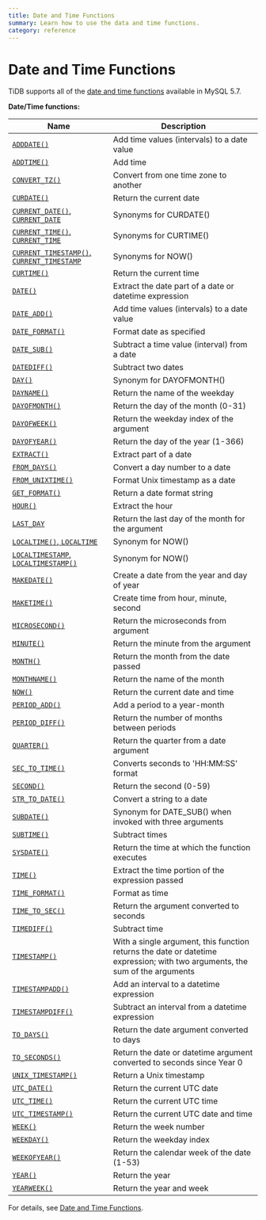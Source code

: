 ```yaml
---
title: Date and Time Functions
summary: Learn how to use the data and time functions.
category: reference
---
```


# Date and Time Functions

TiDB supports all of the [date and time functions](https://dev.mysql.com/doc/refman/5.7/en/numeric-functions.html) available in MySQL 5.7.

**Date/Time functions:**

| Name                                     | Description                              |
| ---------------------------------------- | ---------------------------------------- |
| [`ADDDATE()`](https://dev.mysql.com/doc/refman/5.7/en/date-and-time-functions.html#function_adddate) | Add time values (intervals) to a date value |
| [`ADDTIME()`](https://dev.mysql.com/doc/refman/5.7/en/date-and-time-functions.html#function_addtime) | Add time                                 |
| [`CONVERT_TZ()`](https://dev.mysql.com/doc/refman/5.7/en/date-and-time-functions.html#function_convert-tz) | Convert from one time zone to another    |
| [`CURDATE()`](https://dev.mysql.com/doc/refman/5.7/en/date-and-time-functions.html#function_curdate) | Return the current date                  |
| [`CURRENT_DATE()`, `CURRENT_DATE`](https://dev.mysql.com/doc/refman/5.7/en/date-and-time-functions.html#function_current-date) | Synonyms for CURDATE()                   |
| [`CURRENT_TIME()`, `CURRENT_TIME`](https://dev.mysql.com/doc/refman/5.7/en/date-and-time-functions.html#function_current-time) | Synonyms for CURTIME()                   |
| [`CURRENT_TIMESTAMP()`, `CURRENT_TIMESTAMP`](https://dev.mysql.com/doc/refman/5.7/en/date-and-time-functions.html#function_current-timestamp) | Synonyms for NOW()                       |
| [`CURTIME()`](https://dev.mysql.com/doc/refman/5.7/en/date-and-time-functions.html#function_curtime) | Return the current time                  |
| [`DATE()`](https://dev.mysql.com/doc/refman/5.7/en/date-and-time-functions.html#function_date) | Extract the date part of a date or datetime expression |
| [`DATE_ADD()`](https://dev.mysql.com/doc/refman/5.7/en/date-and-time-functions.html#function_date-add) | Add time values (intervals) to a date value |
| [`DATE_FORMAT()`](https://dev.mysql.com/doc/refman/5.7/en/date-and-time-functions.html#function_date-format) | Format date as specified                 |
| [`DATE_SUB()`](https://dev.mysql.com/doc/refman/5.7/en/date-and-time-functions.html#function_date-sub) | Subtract a time value (interval) from a date |
| [`DATEDIFF()`](https://dev.mysql.com/doc/refman/5.7/en/date-and-time-functions.html#function_datediff) | Subtract two dates                       |
| [`DAY()`](https://dev.mysql.com/doc/refman/5.7/en/date-and-time-functions.html#function_day) | Synonym for DAYOFMONTH()                 |
| [`DAYNAME()`](https://dev.mysql.com/doc/refman/5.7/en/date-and-time-functions.html#function_dayname) | Return the name of the weekday           |
| [`DAYOFMONTH()`](https://dev.mysql.com/doc/refman/5.7/en/date-and-time-functions.html#function_dayofmonth) | Return the day of the month (0-31)       |
| [`DAYOFWEEK()`](https://dev.mysql.com/doc/refman/5.7/en/date-and-time-functions.html#function_dayofweek) | Return the weekday index of the argument |
| [`DAYOFYEAR()`](https://dev.mysql.com/doc/refman/5.7/en/date-and-time-functions.html#function_dayofyear) | Return the day of the year (1-366)       |
| [`EXTRACT()`](https://dev.mysql.com/doc/refman/5.7/en/date-and-time-functions.html#function_extract) | Extract part of a date                   |
| [`FROM_DAYS()`](https://dev.mysql.com/doc/refman/5.7/en/date-and-time-functions.html#function_from-days) | Convert a day number to a date           |
| [`FROM_UNIXTIME()`](https://dev.mysql.com/doc/refman/5.7/en/date-and-time-functions.html#function_from-unixtime) | Format Unix timestamp as a date          |
| [`GET_FORMAT()`](https://dev.mysql.com/doc/refman/5.7/en/date-and-time-functions.html#function_get-format) | Return a date format string              |
| [`HOUR()`](https://dev.mysql.com/doc/refman/5.7/en/date-and-time-functions.html#function_hour) | Extract the hour                         |
| [`LAST_DAY`](https://dev.mysql.com/doc/refman/5.7/en/date-and-time-functions.html#function_last-day) | Return the last day of the month for the argument |
| [`LOCALTIME()`, `LOCALTIME`](https://dev.mysql.com/doc/refman/5.7/en/date-and-time-functions.html#function_localtime) | Synonym for NOW()                        |
| [`LOCALTIMESTAMP`, `LOCALTIMESTAMP()`](https://dev.mysql.com/doc/refman/5.7/en/date-and-time-functions.html#function_localtimestamp) | Synonym for NOW()                        |
| [`MAKEDATE()`](https://dev.mysql.com/doc/refman/5.7/en/date-and-time-functions.html#function_makedate) | Create a date from the year and day of year |
| [`MAKETIME()`](https://dev.mysql.com/doc/refman/5.7/en/date-and-time-functions.html#function_maketime) | Create time from hour, minute, second    |
| [`MICROSECOND()`](https://dev.mysql.com/doc/refman/5.7/en/date-and-time-functions.html#function_microsecond) | Return the microseconds from argument    |
| [`MINUTE()`](https://dev.mysql.com/doc/refman/5.7/en/date-and-time-functions.html#function_minute) | Return the minute from the argument      |
| [`MONTH()`](https://dev.mysql.com/doc/refman/5.7/en/date-and-time-functions.html#function_month) | Return the month from the date passed    |
| [`MONTHNAME()`](https://dev.mysql.com/doc/refman/5.7/en/date-and-time-functions.html#function_monthname) | Return the name of the month             |
| [`NOW()`](https://dev.mysql.com/doc/refman/5.7/en/date-and-time-functions.html#function_now) | Return the current date and time         |
| [`PERIOD_ADD()`](https://dev.mysql.com/doc/refman/5.7/en/date-and-time-functions.html#function_period-add) | Add a period to a year-month             |
| [`PERIOD_DIFF()`](https://dev.mysql.com/doc/refman/5.7/en/date-and-time-functions.html#function_period-diff) | Return the number of months between periods |
| [`QUARTER()`](https://dev.mysql.com/doc/refman/5.7/en/date-and-time-functions.html#function_quarter) | Return the quarter from a date argument  |
| [`SEC_TO_TIME()`](https://dev.mysql.com/doc/refman/5.7/en/date-and-time-functions.html#function_sec-to-time) | Converts seconds to 'HH:MM:SS' format    |
| [`SECOND()`](https://dev.mysql.com/doc/refman/5.7/en/date-and-time-functions.html#function_second) | Return the second (0-59)                 |
| [`STR_TO_DATE()`](https://dev.mysql.com/doc/refman/5.7/en/date-and-time-functions.html#function_str-to-date) | Convert a string to a date               |
| [`SUBDATE()`](https://dev.mysql.com/doc/refman/5.7/en/date-and-time-functions.html#function_subdate) | Synonym for DATE_SUB() when invoked with three arguments |
| [`SUBTIME()`](https://dev.mysql.com/doc/refman/5.7/en/date-and-time-functions.html#function_subtime) | Subtract times                           |
| [`SYSDATE()`](https://dev.mysql.com/doc/refman/5.7/en/date-and-time-functions.html#function_sysdate) | Return the time at which the function executes |
| [`TIME()`](https://dev.mysql.com/doc/refman/5.7/en/date-and-time-functions.html#function_time) | Extract the time portion of the expression passed |
| [`TIME_FORMAT()`](https://dev.mysql.com/doc/refman/5.7/en/date-and-time-functions.html#function_time-format) | Format as time                           |
| [`TIME_TO_SEC()`](https://dev.mysql.com/doc/refman/5.7/en/date-and-time-functions.html#function_time-to-sec) | Return the argument converted to seconds |
| [`TIMEDIFF()`](https://dev.mysql.com/doc/refman/5.7/en/date-and-time-functions.html#function_timediff) | Subtract time                            |
| [`TIMESTAMP()`](https://dev.mysql.com/doc/refman/5.7/en/date-and-time-functions.html#function_timestamp) | With a single argument, this function returns the date or datetime expression; with two arguments, the sum of the arguments |
| [`TIMESTAMPADD()`](https://dev.mysql.com/doc/refman/5.7/en/date-and-time-functions.html#function_timestampadd) | Add an interval to a datetime expression |
| [`TIMESTAMPDIFF()`](https://dev.mysql.com/doc/refman/5.7/en/date-and-time-functions.html#function_timestampdiff) | Subtract an interval from a datetime expression |
| [`TO_DAYS()`](https://dev.mysql.com/doc/refman/5.7/en/date-and-time-functions.html#function_to-days) | Return the date argument converted to days |
| [`TO_SECONDS()`](https://dev.mysql.com/doc/refman/5.7/en/date-and-time-functions.html#function_to-seconds) | Return the date or datetime argument converted to seconds since Year 0 |
| [`UNIX_TIMESTAMP()`](https://dev.mysql.com/doc/refman/5.7/en/date-and-time-functions.html#function_unix-timestamp) | Return a Unix timestamp                  |
| [`UTC_DATE()`](https://dev.mysql.com/doc/refman/5.7/en/date-and-time-functions.html#function_utc-date) | Return the current UTC date              |
| [`UTC_TIME()`](https://dev.mysql.com/doc/refman/5.7/en/date-and-time-functions.html#function_utc-time) | Return the current UTC time              |
| [`UTC_TIMESTAMP()`](https://dev.mysql.com/doc/refman/5.7/en/date-and-time-functions.html#function_utc-timestamp) | Return the current UTC date and time     |
| [`WEEK()`](https://dev.mysql.com/doc/refman/5.7/en/date-and-time-functions.html#function_week) | Return the week number                   |
| [`WEEKDAY()`](https://dev.mysql.com/doc/refman/5.7/en/date-and-time-functions.html#function_weekday) | Return the weekday index                 |
| [`WEEKOFYEAR()`](https://dev.mysql.com/doc/refman/5.7/en/date-and-time-functions.html#function_weekofyear) | Return the calendar week of the date (1-53) |
| [`YEAR()`](https://dev.mysql.com/doc/refman/5.7/en/date-and-time-functions.html#function_year) | Return the year                          |
| [`YEARWEEK()`](https://dev.mysql.com/doc/refman/5.7/en/date-and-time-functions.html#function_yearweek) | Return the year and week                 |

For details, see [Date and Time Functions](https://dev.mysql.com/doc/refman/5.7/en/date-and-time-functions.html).
